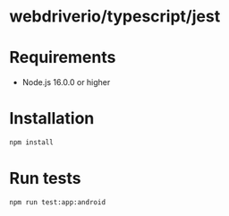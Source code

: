 # webdriverio/typescript/jest

# Requirements

- Node.js 16.0.0 or higher

# Installation

```sh
npm install
```

# Run tests

```sh
npm run test:app:android
```
